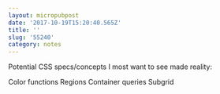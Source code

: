 ```yaml
---
layout: micropubpost
date: '2017-10-19T15:20:40.565Z'
title: ''
slug: '55240'
category: notes
---
```

Potential CSS specs/concepts I most want to see made reality:

Color functions
Regions
Container queries
Subgrid
